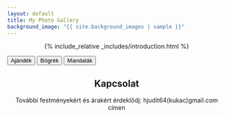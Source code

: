 ```yaml
---
layout: default
title: My Photo Gallery
background_image: "{{ site.background_images | sample }}"
---
```


<link rel="stylesheet" href="https://cdnjs.cloudflare.com/ajax/libs/simplelightbox/2.7.0/simple-lightbox.min.css">

<style>
  .center-text {
    text-align: center;
    margin: 0 auto;
    max-width: 800px;
  }

  .gallery-container {
    position: fixed;
    top: 0;
    left: 0;
    right: 0;
    bottom: 0;
    background-color: rgba(0, 0, 0, 0.8);
    display: flex;
    justify-content: center;
    align-items: center;
    z-index: 9999;
  }

  #hidden-gallery img {
    max-width: 70%;
    max-height: 70vh;
  }
</style>

<div class="center-text">
  {% include_relative _includes/introduction.html %}
</div>

<!-- Buttons to trigger the galleries -->
<button id="gallery-button1" onclick="showGallery('ajandek')">Ajándék</button>
<button id="gallery-button2" onclick="showGallery('bogrek')">Bögrék</button>
<button id="gallery-button3" onclick="showGallery('mandalak')">Mandalák</button>

<!-- Hidden gallery container -->
<div id="hidden-gallery" style="display: none;"></div>

<div class="center-text">
  <h2>Kapcsolat</h2>
  <p>
    További festményekért és árakért érdeklődj: hjudit64(kukac)gmail.com címen
  </p>
</div>

<script>
  function showGallery(folder) {
    var button = document.getElementById(`gallery-button${folder}`);
    var hiddenGallery = document.getElementById('hidden-gallery');

    if (hiddenGallery.style.display === 'none') {
      getImagesFromRepo(folder).then(function (imageURLs) {
        for (var i = 0; i < imageURLs.length; i++) {
          var aTag = document.createElement('a');
          aTag.href = imageURLs[i];
          aTag.setAttribute('data-lightbox', `gallery-${folder}`);
          aTag.setAttribute('data-title', 'Photo ' + (i + 1));

          var imgTag = document.createElement('img');
          imgTag.src = imageURLs[i];
          imgTag.alt = 'Photo ' + (i + 1);

          aTag.appendChild(imgTag);
          hiddenGallery.appendChild(aTag);
        }

        hiddenGallery.style.display = 'flex';
        button.innerHTML = 'Bezárás';

        var gallery = new SimpleLightbox(`#hidden-gallery [data-lightbox="gallery-${folder}"]`);
      });
    } else {
      hiddenGallery.innerHTML = '';
      hiddenGallery.style.display = 'none';
      button.innerHTML = `Galéria ${folder}`;
    }
  }

  function getImagesFromRepo(folder) {
    var username = 'balazsvamosi1';
    var repo = 'balazsvamosi.github.io';
    var path = 'assets/images/' + folder; // Set the correct path here

    return fetch('https://api.github.com/repos/' + username + '/' + repo + '/contents/' + path)
      .then(function (response) {
        return response.json();
      })
      .then(function (data) {
        var imageUrls = data.filter(function (item) {
          return item.name.endsWith('.jpeg') || item.name.endsWith('.jpg');
        }).map(function (item) {
          return item.download_url;
        });

        return imageUrls;
      });
  }
</script>

<script src="https://cdnjs.cloudflare.com/ajax/libs/simplelightbox/2.7.0/simple-lightbox.min.js"></script>
